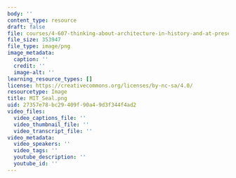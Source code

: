 ```yaml
---
body: ''
content_type: resource
draft: false
file: courses/4-607-thinking-about-architecture-in-history-and-at-present-fall-2009/mit_seal.png
file_size: 353947
file_type: image/png
image_metadata:
  caption: ''
  credit: ''
  image-alt: ''
learning_resource_types: []
license: https://creativecommons.org/licenses/by-nc-sa/4.0/
resourcetype: Image
title: MIT_Seal.png
uid: 27357e78-bc29-409f-90a4-9d3f344f4ad2
video_files:
  video_captions_file: ''
  video_thumbnail_file: ''
  video_transcript_file: ''
video_metadata:
  video_speakers: ''
  video_tags: ''
  youtube_description: ''
  youtube_id: ''
---
```

